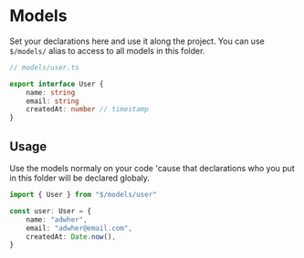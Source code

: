 # Models

Set your declarations here and use it along the project. You can use `$/models/` alias to access to all models in this folder.

```typescript
// models/user.ts

export interface User {
    name: string
    email: string
    createdAt: number // timestamp
}
```

## Usage

Use the models normaly on your code 'cause that declarations who you put in this folder will be declared globaly.

```typescript
import { User } from "$/models/user"

const user: User = {
    name: "adwher",
    email: "adwher@email.com",
    createdAt: Date.now(),
}
```
